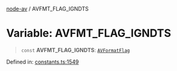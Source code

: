 [node-av](../globals.md) / AVFMT\_FLAG\_IGNDTS

# Variable: AVFMT\_FLAG\_IGNDTS

> `const` **AVFMT\_FLAG\_IGNDTS**: [`AVFormatFlag`](../type-aliases/AVFormatFlag.md)

Defined in: [constants.ts:1549](https://github.com/seydx/av/blob/f8631fc881b394300b1479f511d55cf1c370a87f/src/constants/constants.ts#L1549)
